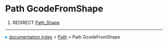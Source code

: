 # Path GcodeFromShape
1.  REDIRECT [Path\_Shape](Path_Shape.md)



---
![](images/Right_arrow.png) [documentation index](../README.md) > [Path](Path_Workbench.md) > Path GcodeFromShape
